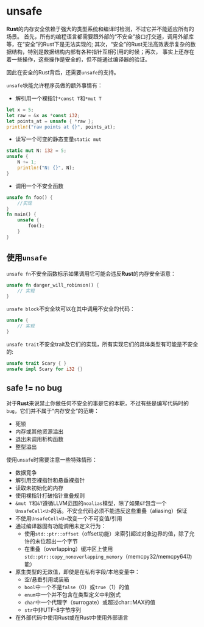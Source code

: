# unsafe

**Rust**的内存安全依赖于强大的类型系统和编译时检测，不过它并不能适应所有的场景。
首先，所有的编程语言都需要跟外部的“不安全”接口打交道，调用外部库等，在“安全”的Rust下是无法实现的; 其次，“安全”的Rust无法高效表示复杂的数据结构，特别是数据结构内部有各种指针互相引用的时候；再次，
事实上还存在着一些操作，这些操作是安全的，但不能通过编译器的验证。

因此在安全的Rust背后，还需要`unsafe`的支持。

`unsafe`块能允许程序员做的额外事情有：

* 解引用一个裸指针`*const T`和`*mut T`
 
```rust
let x = 5;
let raw = &x as *const i32;
let points_at = unsafe { *raw };
println!("raw points at {}", points_at);
```

* 读写一个可变的静态变量`static mut`

```rust
static mut N: i32 = 5;
unsafe {
    N += 1;
    println!("N: {}", N);
}
```

* 调用一个不安全函数

```rust
unsafe fn foo() {
	//实现
}
fn main() {
	unsafe {
    	foo();
    }
}
```

## 使用`unsafe`

`unsafe fn`不安全函数标示如果调用它可能会违反**Rust**的内存安全语意：

```rust
unsafe fn danger_will_robinson() {
    // 实现
}
```

`unsafe block`不安全块可以在其中调用不安全的代码：

```rust
unsafe {
    // 实现
}
```

`unsafe trait`不安全trait及它们的实现，所有实现它们的具体类型有可能是不安全的:

```rust
unsafe trait Scary { }
unsafe impl Scary for i32 {}
```

## safe != no bug

对于**Rust**来说禁止你做任何不安全的事是它的本职，不过有些是编写代码时的`bug`，它们并不属于“内存安全”的范畴：

* 死锁
* 内存或其他资源溢出
* 退出未调用析构函数
* 整型溢出

使用`unsafe`时需要注意一些特殊情形：

* 数据竞争
* 解引用空裸指针和悬垂裸指针
* 读取未初始化的内存
* 使用裸指针打破指针重叠规则
* `&mut T`和`&T`遵循LLVM范围的`noalias`模型，除了如果`&T`包含一个`UnsafeCell<U>`的话。不安全代码必须不能违反这些重叠（aliasing）保证
* 不使用`UnsafeCell<U>`改变一个不可变值/引用
* 通过编译器固有功能调用未定义行为：
	* 使用`std::ptr::offset`（offset功能）来索引超过对象边界的值，除了允许的末位超出一个字节
	* 在重叠（overlapping）缓冲区上使用`std::ptr::copy_nonoverlapping_memory`（memcpy32/memcpy64功能）
* 原生类型的无效值，即使是在私有字段/本地变量中：
	* 空/悬垂引用或装箱
	* `bool`中一个不是`false`（0）或`true`（1）的值
	* `enum`中一个并不包含在类型定义中判别式
	* `char`中一个代理字（surrogate）或超过char::MAX的值
	* `str`中非UTF-8字节序列
* 在外部代码中使用Rust或在Rust中使用外部语言



